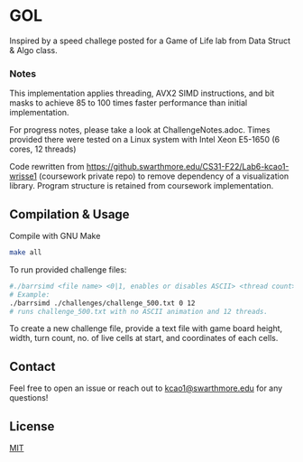 # GOL

Inspired by a speed challege posted for a Game of Life lab from Data Struct & Algo class.

### Notes
This implementation applies threading, AVX2 SIMD instructions, and bit masks to achieve 85 to 100 times faster performance than initial implementation.

For progress notes, please take a look at ChallengeNotes.adoc.
Times provided there were tested on a Linux system with Intel Xeon E5-1650 (6 cores, 12 threads)

Code rewritten from
https://github.swarthmore.edu/CS31-F22/Lab6-kcao1-wrisse1 (coursework private repo)
to remove dependency of a visualization library. Program structure is retained from coursework implementation.

## Compilation & Usage

Compile with GNU Make

```bash
make all
```
To run provided challenge files: 
``` bash
#./barrsimd <file name> <0|1, enables or disables ASCII> <thread count>
# Example:
./barrsimd ./challenges/challenge_500.txt 0 12
# runs challenge_500.txt with no ASCII animation and 12 threads.
```
To create a new challenge file, provide a text file with game board height, width, turn count, no. of live cells at start, and coordinates of each cells.

## Contact
Feel free to open an issue or reach out to kcao1@swarthmore.edu for any questions!

## License
[MIT](https://choosealicense.com/licenses/mit/)
